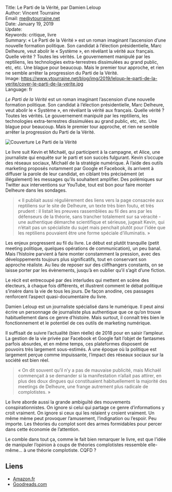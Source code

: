 Title:     Le Parti de la Vérité, par Damien Leloup  
Author:    Vincent Tourraine  
Email:     me@vtourraine.net  
Date:      January 19, 2019  
Update:    
Keywords:  critique, livre  
Summary:   « Le Parti de la Vérité » est un roman imaginant l’ascension d’une nouvelle formation politique. Son candidat à l’élection présidentielle, Marc Delheure, veut abolir le « Système », en révélant la vérité aux français. Quelle vérité ? Toutes les vérités. Le gouvernement manipulé par les reptiliens, les technologies extra-terrestres dissimulées au grand public, etc, etc. Une blague pour beaucoup. Mais le premier tour approche, et rien ne semble arrêter la progression du Parti de la Vérité.  
Image:     https://www.vtourraine.net/blog/img/2019/leloup-le-parti-de-la-verite/cover-le-parti-de-la-verite.jpg  
Language:  fr  


_Le Parti de la Vérité_ est un roman imaginant l’ascension d’une nouvelle formation politique. Son candidat à l’élection présidentielle, Marc Delheure, veut abolir le « Système », en révélant la vérité aux français. Quelle vérité ? Toutes les vérités. Le gouvernement manipulé par les reptiliens, les technologies extra-terrestres dissimulées au grand public, etc, etc. Une blague pour beaucoup. Mais le premier tour approche, et rien ne semble arrêter la progression du Parti de la Vérité.

![Couverture Le Parti de la Vérité](/blog/img/2019/leloup-le-parti-de-la-verite/cover-le-parti-de-la-verite.jpg)

Le livre suit Kevin et Michaël, qui participent à la campagne, et Alice, une journaliste qui enquête sur le parti et son succès fulgurant. Kevin s’occupe des réseaux sociaux, Michaël de la stratégie numérique. À l’aide des outils marketing proposés notamment par Google et Facebook, ils arrivent à diffuser la parole de leur candidat, en ciblant très précisément (et illégalement) les messages qu’ils souhaitent amplifier. Des polémiques sur Twitter aux interventions sur YouTube, tout est bon pour faire monter Delheure dans les sondages.

> « Il publiait aussi régulièrement des liens vers la page consacrée aux reptiliens sur le site de Delheure, un texte très bien foutu, et très prudent : il listait les preuves rassemblées au fil des ans par les défenseurs de la théorie, sans trancher totalement sur sa véracité -une authentique démarche scientifique et sérieuse, jugeait Kevin, qui n’était pas un spécialiste du sujet mais penchait plutôt pour l’idée que les reptiliens pouvaient être une forme spéciale d’illuminatis. »

Les enjeux progressent au fil du livre. Le début est plutôt tranquille (petit meeting politique, quelques opérations de communication), un peu banal. Mais l’histoire parvient à faire monter constamment la pression, avec des développements toujours plus significatifs, tout en conservant son approche réaliste. Au lieu de reposer sur des cliffhangers constants, on se laisse porter par les évènements, jusqu’à en oublier qu’il s’agit d’une fiction.

Le récit est entrecoupé par des interludes qui mettent en scène des électeurs, à chaque fois différents, et illustrent comment le débat politique s’insère dans la vie de tous les jours. De façon anodine, ces passages renforcent l’aspect quasi-documentaire du livre.

Damien Leloup est un journaliste spécialisé dans le numérique. Il peut ainsi écrire un personnage de journaliste plus authentique que ce qu’on trouve habituellement dans ce genre d’histoire. Mais surtout, il connaît très bien le fonctionnement et le potentiel de ces outils de marketing numérique.

Il suffisait de suivre l’actualité (bien réelle) de 2018 pour en saisir l’ampleur. La gestion de la vie privée par Facebook et Google fait l’objet de fantasmes parfois absurdes, et en même temps, ces plateformes disposent de pouvoirs très largement sous-estimés. À une époque où la politique est largement perçue comme impuissante, l’impact des réseaux sociaux sur la société est bien réel.

> « On dit souvent qu’il n’y a pas de mauvaise publicité, mais Michaël commençait à se demander si la manifestation n’allait pas attirer, en plus des doux dingues qui constituaient habituellement la majorité des meetings de Delheure, une frange autrement plus radicale de complotistes. »

Le livre aborde aussi la grande ambiguïté des mouvements conspirationnistes. On ignore si celui qui partage ce genre d’informations y croit vraiment. On ignore si ceux qui les relaient y croient vraiment. Un même mème peut provoquer l’amusement, l’indignation ou l’espoir. Peu importe. Les théories du complot sont des armes formidables pour percer dans cette économie de l’attention.

Le comble dans tout ça, comme le fait bien remarquer le livre, est que l’idée de manipuler l’opinion à coups de théories complotistes ressemble elle-même… à une théorie complotiste. CQFD ?

## Liens

- [Amazon.fr](https://www.amazon.fr/Parti-Vérité-Damien-Leloup-ebook/dp/B07L3SWZ7L/)
- [Goodreads.com](https://www.goodreads.com/book/show/43151929-le-parti-de-la-v-rit)
